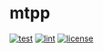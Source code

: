 # mtpp

[![test](https://github.com/maphorie/mtpp/actions/workflows/test.yml/badge.svg)](https://github.com/maphorie/mtpp/actions/workflows/test.yml)
[![lint](https://github.com/maphorie/mtpp/actions/workflows/lint.yml/badge.svg)](https://github.com/maphorie/mtpp/actions/workflows/lint.yml)
[![license](https://img.shields.io/github/license/maphorie/mtpp)](https://github.com/maphorie/mtpp/blob/main/LICENSE)
